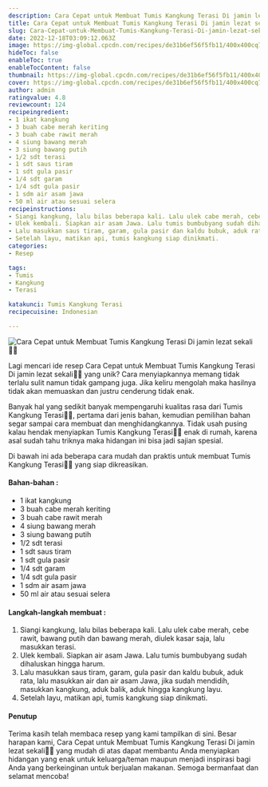 ```yaml
---
description: Cara Cepat untuk Membuat Tumis Kangkung Terasi Di jamin lezat sekali"
title: Cara Cepat untuk Membuat Tumis Kangkung Terasi Di jamin lezat sekali
slug: Cara-Cepat-untuk-Membuat-Tumis-Kangkung-Terasi-Di-jamin-lezat-sekali
date: 2022-12-18T03:09:12.063Z
image: https://img-global.cpcdn.com/recipes/de31b6ef56f5fb11/400x400cq70/photo.jpg
hideToc: false
enableToc: true
enableTocContent: false
thumbnail: https://img-global.cpcdn.com/recipes/de31b6ef56f5fb11/400x400cq70/photo.jpg
cover: https://img-global.cpcdn.com/recipes/de31b6ef56f5fb11/400x400cq70/photo.jpg
author: admin
ratingvalue: 4.8
reviewcount: 124
recipeingredient:
- 1 ikat kangkung
- 3 buah cabe merah keriting
- 3 buah cabe rawit merah
- 4 siung bawang merah
- 3 siung bawang putih
- 1/2 sdt terasi
- 1 sdt saus tiram
- 1 sdt gula pasir
- 1/4 sdt garam
- 1/4 sdt gula pasir
- 1 sdm air asam jawa
- 50 ml air atau sesuai selera
recipeinstructions:
- Siangi kangkung, lalu bilas beberapa kali. Lalu ulek cabe merah, cebe rawit, bawang putih dan bawang merah, diulek kasar saja, lalu masukkan terasi.
- Ulek kembali. Siapkan air asam Jawa. Lalu tumis bumbubyang sudah dihaluskan hingga harum.
- Lalu masukkan saus tiram, garam, gula pasir dan kaldu bubuk, aduk rata, lalu masukkan air dan air asam Jawa, jika sudah mendidih, masukkan kangkung, aduk balik, aduk hingga kangkung layu.
- Setelah layu, matikan api, tumis kangkung siap dinikmati.
categories:
- Resep

tags:
- Tumis
- Kangkung
- Terasi

katakunci: Tumis Kangkung Terasi
recipecuisine: Indonesian

---
```


![Cara Cepat untuk Membuat Tumis Kangkung Terasi Di jamin lezat sekali👩‍🍳](https://img-global.cpcdn.com/recipes/de31b6ef56f5fb11/400x400cq70/photo.jpg)

Lagi mencari ide resep Cara Cepat untuk Membuat Tumis Kangkung Terasi Di jamin lezat sekali👩‍🍳 yang unik? Cara menyiapkannya memang tidak terlalu sulit namun tidak gampang juga. Jika keliru mengolah maka hasilnya tidak akan memuaskan dan justru cenderung tidak enak.

Banyak hal yang sedikit banyak mempengaruhi kualitas rasa dari Tumis Kangkung Terasi👩‍🍳, pertama dari jenis bahan, kemudian pemilihan bahan segar sampai cara membuat dan menghidangkannya. Tidak usah pusing kalau hendak menyiapkan Tumis Kangkung Terasi👩‍🍳 enak di rumah, karena asal sudah tahu triknya maka hidangan ini bisa jadi sajian spesial.

Di bawah ini ada beberapa cara mudah dan praktis untuk membuat Tumis Kangkung Terasi👩‍🍳 yang siap dikreasikan.

<!--inarticleads1-->

#### Bahan-bahan :

- 1 ikat kangkung
- 3 buah cabe merah keriting
- 3 buah cabe rawit merah
- 4 siung bawang merah
- 3 siung bawang putih
- 1/2 sdt terasi
- 1 sdt saus tiram
- 1 sdt gula pasir
- 1/4 sdt garam
- 1/4 sdt gula pasir
- 1 sdm air asam jawa
- 50 ml air atau sesuai selera

<!--inarticleads2-->

#### Langkah-langkah membuat :

1. Siangi kangkung, lalu bilas beberapa kali. Lalu ulek cabe merah, cebe rawit, bawang putih dan bawang merah, diulek kasar saja, lalu masukkan terasi.
1. Ulek kembali. Siapkan air asam Jawa. Lalu tumis bumbubyang sudah dihaluskan hingga harum.
1. Lalu masukkan saus tiram, garam, gula pasir dan kaldu bubuk, aduk rata, lalu masukkan air dan air asam Jawa, jika sudah mendidih, masukkan kangkung, aduk balik, aduk hingga kangkung layu.
1. Setelah layu, matikan api, tumis kangkung siap dinikmati.

#### Penutup

Terima kasih telah membaca resep yang kami tampilkan di sini. Besar harapan kami, Cara Cepat untuk Membuat Tumis Kangkung Terasi Di jamin lezat sekali👩‍🍳 yang mudah di atas dapat membantu Anda menyiapkan hidangan yang enak untuk keluarga/teman maupun menjadi inspirasi bagi Anda yang berkeinginan untuk berjualan makanan. Semoga bermanfaat dan selamat mencoba!